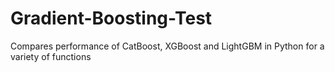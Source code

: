 # Gradient-Boosting-Test
Compares performance of CatBoost, XGBoost and LightGBM in Python for a variety of functions
